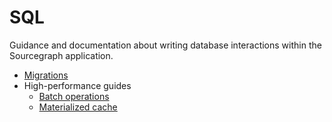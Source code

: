 # SQL

Guidance and documentation about writing database interactions within the Sourcegraph application.

- [Migrations](migrations.md)
- High-performance guides
  - [Batch operations](batch_operations.md)
  - [Materialized cache](materialized_cache.md)
